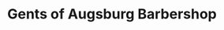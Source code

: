 ---
title: "Gents of Augsburg Barbershop"
url: /augsburg/gents-of-augsburg-barbershop/
shop: Friseur
---